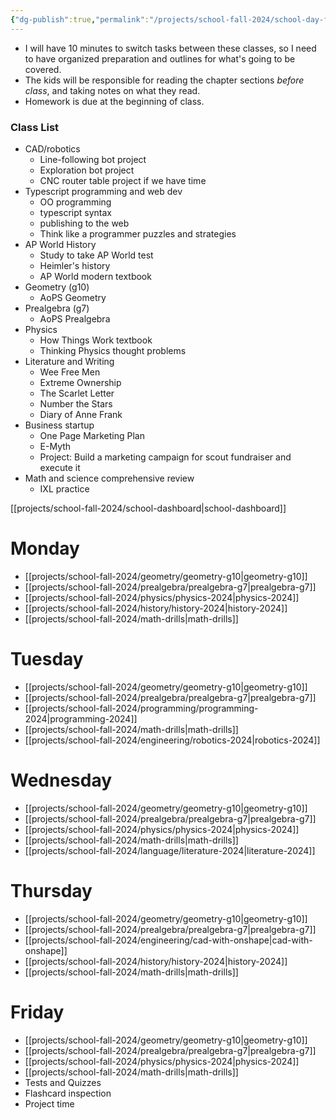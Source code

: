 ```yaml
---
{"dg-publish":true,"permalink":"/projects/school-fall-2024/school-day-fall-2024/"}
---
```



- I will have 10 minutes to switch tasks between these classes, so I need to have organized preparation and outlines for what's going to be covered.
- The kids will be responsible for reading the chapter sections *before class*, and taking notes on what they read.
- Homework is due at the beginning of class.

### Class List

- CAD/robotics
    - Line-following bot project
    - Exploration bot project
    - CNC router table project if we have time
- Typescript programming and web dev
    - OO programming
    - typescript syntax
    - publishing to the web
    - Think like a programmer puzzles and strategies
- AP World History
    - Study to take AP World test
    - Heimler's history
    - AP World modern textbook
- Geometry (g10)
    - AoPS Geometry
- Prealgebra (g7)
    - AoPS Prealgebra
- Physics
    - How Things Work textbook
    - Thinking Physics thought problems
- Literature and Writing
    - Wee Free Men
    - Extreme Ownership
    - The Scarlet Letter
    - Number the Stars
    - Diary of Anne Frank
- Business startup
    - One Page Marketing Plan
    - E-Myth
    - Project: Build a marketing campaign for scout fundraiser and execute it
- Math and science comprehensive review
    - IXL practice

[[projects/school-fall-2024/school-dashboard\|school-dashboard]]

# Monday

- [[projects/school-fall-2024/geometry/geometry-g10\|geometry-g10]]
- [[projects/school-fall-2024/prealgebra/prealgebra-g7\|prealgebra-g7]]
- [[projects/school-fall-2024/physics/physics-2024\|physics-2024]]
- [[projects/school-fall-2024/history/history-2024\|history-2024]]
- [[projects/school-fall-2024/math-drills\|math-drills]]

# Tuesday

- [[projects/school-fall-2024/geometry/geometry-g10\|geometry-g10]]
- [[projects/school-fall-2024/prealgebra/prealgebra-g7\|prealgebra-g7]]
- [[projects/school-fall-2024/programming/programming-2024\|programming-2024]] 
- [[projects/school-fall-2024/math-drills\|math-drills]]
- [[projects/school-fall-2024/engineering/robotics-2024\|robotics-2024]]

# Wednesday

- [[projects/school-fall-2024/geometry/geometry-g10\|geometry-g10]]
- [[projects/school-fall-2024/prealgebra/prealgebra-g7\|prealgebra-g7]]
- [[projects/school-fall-2024/physics/physics-2024\|physics-2024]]
- [[projects/school-fall-2024/math-drills\|math-drills]]
- [[projects/school-fall-2024/language/literature-2024\|literature-2024]]

# Thursday

- [[projects/school-fall-2024/geometry/geometry-g10\|geometry-g10]]
- [[projects/school-fall-2024/prealgebra/prealgebra-g7\|prealgebra-g7]]
- [[projects/school-fall-2024/engineering/cad-with-onshape\|cad-with-onshape]]
- [[projects/school-fall-2024/history/history-2024\|history-2024]]
- [[projects/school-fall-2024/math-drills\|math-drills]]

# Friday

- [[projects/school-fall-2024/geometry/geometry-g10\|geometry-g10]]
- [[projects/school-fall-2024/prealgebra/prealgebra-g7\|prealgebra-g7]]
- [[projects/school-fall-2024/physics/physics-2024\|physics-2024]]
- [[projects/school-fall-2024/math-drills\|math-drills]]
- Tests and Quizzes
- Flashcard inspection
- Project time
